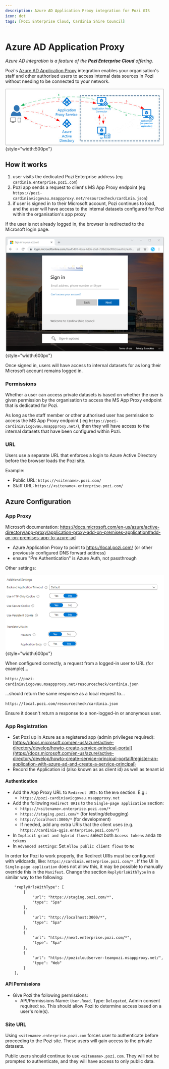 ```yaml
---
description: Azure AD Application Proxy integration for Pozi GIS
icon: dot
tags: [Pozi Enterprise Cloud, Cardinia Shire Council]
---
```


# Azure AD Application Proxy

*Azure AD integration is a feature of the **Pozi Enterprise Cloud** offering.*

Pozi's [Azure AD Application Proxy](https://azure.microsoft.com/en-au/services/active-directory/) integration enables your organisation's staff and other authorised users to access internal data sources in Pozi without needing to be connected to your network.

![](/dev-guide/img/azure-app-proxy-overview.png){style="width:500px"}

## How it works

1. user visits the dedicated Pozi Enterprise address (eg `cardinia.enterprise.pozi.com`)
2. Pozi app sends a request to client's MS App Proxy endpoint (eg `https://pozi-cardiniavicgovau.msappproxy.net/resourcecheck/cardinia.json`)
3. if user is signed in to their Microsoft account, Pozi continues to load, and the user will have access to the internal datasets configured for Pozi within the organisation's app proxy

If the user is not already logged in, the browser is redirected to the Microsoft login page.

![](./img/azure-ad-login.png){style="width:600px"}

Once signed in, users will have access to internal datasets for as long their Microsoft account remains logged in.

### Permissions

Whether a user can access private datasets is based on whether the user is given permission by the organisation to access the MS App Proxy endpoint that is dedicated for Pozi.

As long as the staff member or other authorised user has permission to access the MS App Proxy endpoint ( eg `https://pozi-cardiniavicgovau.msappproxy.net/`), then they will have access to the internal datasets that have been configured within Pozi.

### URL

Users use a separate URL that enforces a login to Azure Active Directory before the browser loads the Pozi site.

Example:

* Public URL: `https://<sitename>.pozi.com/`
* Staff URL: `https://<sitename>.enterprise.pozi.com/`

## Azure Configuration

### App Proxy

Microsoft documentation: https://docs.microsoft.com/en-us/azure/active-directory/app-proxy/application-proxy-add-on-premises-application#add-an-on-premises-app-to-azure-ad

* Azure Application Proxy to point to https://local.pozi.com/ (or other previously configured DNS forward address)
* ensure "Pre Authentication" is Azure Auth, not passthrough

Other settings:

![](/dev-guide/img/azure-settings.png){style="width:600px"}

When configured correctly, a request from a logged-in user to URL (for example)...

`https://pozi-cardiniavicgovau.msappproxy.net/resourcecheck/cardinia.json`

...should return the same response as a local request to...

`https://local.pozi.com/resourcecheck/cardinia.json`

Ensure it doesn't return a response to a non-logged-in or anonymous user.

### App Registration

* Set Pozi up in Azure as a registered app (admin privileges required): [https://docs.microsoft.com/en-us/azure/active-directory/develop/howto-create-service-principal-portal](https://docs.microsoft.com/en-us/azure/active-directory/develop/howto-create-service-principal-portal#register-an-application-with-azure-ad-and-create-a-service-principal)
* Record the Application id (also known as as client id) as well as tenant id

#### Authentication
* Add the App Proxy URL to `Redirect URIs` to the `Web` section. E.g.:
  * `https://pozi-cardiniavicgovau.msappproxy.net`
* Add the following `Redirect URIs` to the `Single-page application` section:
  * `https://<sitename>.enterprise.pozi.com/*`
  * `https://staging.pozi.com/*` (for testing/debugging)
  * `http://localhost:3000/*` (for development)
  * If needed, add any extra URIs that the client uses (e.g. `https://cardinia-qgis.enterprise.pozi.com/*`)
* In `Implicit grant and hybrid flows`: select both `Access tokens` anda `ID tokens`
* In `Advanced settings`: Set `Allow public client flows` to `No`

In order for Pozi to work properly, the Redirect URIs must be configured with wildcards, like: `https://cardinia.enterprise.pozi.com/*` .
If the UI in `Single-page application` does not allow this, it may be possible to manually override this in the `Manifest`. Change the section `ReplyUrlsWithType` in a similar way to the following:

```
    "replyUrlsWithType": [
        {
            "url": "https://staging.pozi.com/*",
            "type": "Spa"
        },
        {
            "url": "http://localhost:3000/*",
            "type": "Spa"
        },
        {
            "url": "https://next.enterprise.pozi.com/*",
            "type": "Spa"
        },
        {
            "url": "https://pozicloudserver-teampozi.msappproxy.net/",
            "type": "Web"
        }
    ],
```

#### API Permissions
* Give Pozi the following permissions:
  - API/Permissions Name: `User.Read`, Type: `Delegated`, Admin consent required: `No`. This should allow Pozi to determine access based on a user's role(s).

### Site URL

Using `<sitename>.enterprise.pozi.com` forces user to authenticate before proceeding to the Pozi site. These users will gain access to the private datasets.

Public users should continue to use `<sitename>.pozi.com`. They will not be prompted to authenticate, and they will have access to only public data.
